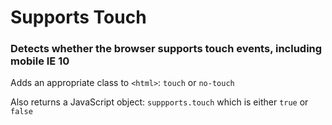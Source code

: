 Supports Touch
==============

### Detects whether the browser supports touch events, including mobile IE 10

Adds an appropriate class to `<html>`: `touch` or `no-touch`

Also returns a JavaScript object: `suppports.touch` which is either `true` or `false`